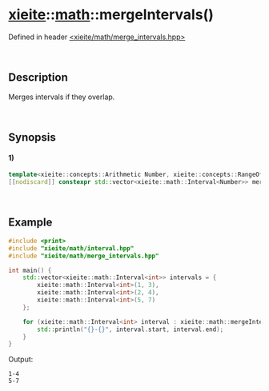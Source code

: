 # [xieite](../../xieite.md)\:\:[math](../../math.md)\:\:mergeIntervals\(\)
Defined in header [<xieite/math/merge_intervals.hpp>](../../../include/xieite/math/merge_intervals.hpp)

&nbsp;

## Description
Merges intervals if they overlap.

&nbsp;

## Synopsis
#### 1)
```cpp
template<xieite::concepts::Arithmetic Number, xieite::concepts::RangeOf<xieite::math::Interval<Number>> IntervalRange>
[[nodiscard]] constexpr std::vector<xieite::math::Interval<Number>> mergeIntervals(IntervalRange&& intervals) noexcept;
```

&nbsp;

## Example
```cpp
#include <print>
#include "xieite/math/interval.hpp"
#include "xieite/math/merge_intervals.hpp"

int main() {
    std::vector<xieite::math::Interval<int>> intervals = {
        xieite::math::Interval<int>(1, 3),
        xieite::math::Interval<int>(2, 4),
        xieite::math::Interval<int>(5, 7)
    };

    for (xieite::math::Interval<int> interval : xieite::math::mergeIntervals<int>(intervals)) {
        std::println("{}-{}", interval.start, interval.end);
    }
}
```
Output:
```
1-4
5-7
```

